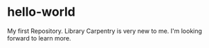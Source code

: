 # hello-world
My first Repository.
Library Carpentry is very new to me. I'm looking forward to learn more.
